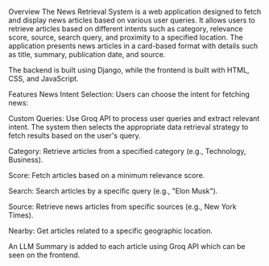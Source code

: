 Overview
The News Retrieval System is a web application designed to fetch and display news articles based on various user queries. It allows users to retrieve articles based on different intents such as category, relevance score, source, search query, and proximity to a specified location. The application presents news articles in a card-based format with details such as title, summary, publication date, and source.

The backend is built using Django, while the frontend is built with HTML, CSS, and JavaScript.

Features
News Intent Selection: Users can choose the intent for fetching news:

Custom Queries: Use Groq API to process user queries and extract relevant intent. The system then selects the appropriate data retrieval strategy to fetch results based on the user's query.

Category: Retrieve articles from a specified category (e.g., Technology, Business).

Score: Fetch articles based on a minimum relevance score.

Search: Search articles by a specific query (e.g., "Elon Musk").

Source: Retrieve news articles from specific sources (e.g., New York Times).

Nearby: Get articles related to a specific geographic location.

An LLM Summary is added to each article using Groq API which can be seen on the frontend.


